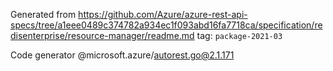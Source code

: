 Generated from https://github.com/Azure/azure-rest-api-specs/tree/a1eee0489c374782a934ec1f093abd16fa7718ca/specification/redisenterprise/resource-manager/readme.md tag: `package-2021-03`

Code generator @microsoft.azure/autorest.go@2.1.171


